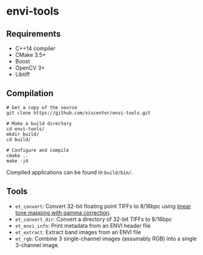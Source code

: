 # envi-tools

## Requirements
- C++14 compiler
- CMake 3.5+
- Boost
- OpenCV 3+
- Libtiff

## Compilation
```shell
# Get a copy of the source
git clone https://github.com/viscenter/envi-tools.git

# Make a build directory
cd envi-tools/
mkdir build/
cd build/

# Configure and compile
cmake ..
make -j4
```

Compiled applications can be found in `build/bin/`.

## Tools
- `et_convert`: Convert 32-bit floating point TIFFs to 8/16bpc using [linear tone mapping with gamma correction](https://docs.opencv.org/3.4/d6/df5/group__photo__hdr.html#gabcbd653140b93a1fa87ccce94548cd0d).
- `et_convert_dir`: Convert a directory of 32-bit TIFFs to 8/16bpc
- `et_envi_info`: Print metadata from an ENVI header file
- `et_extract`: Extract band images from an ENVI file
- `et_rgb`: Combine 3 single-channel images (assumably RGB) into a single 3-channel image.
